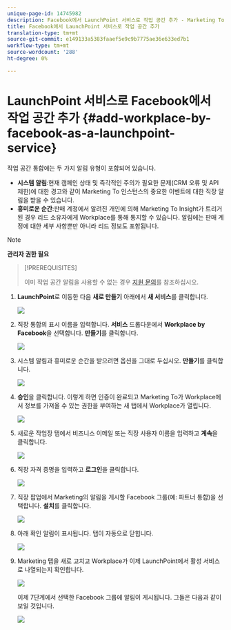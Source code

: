 ```yaml
---
unique-page-id: 14745982
description: Facebook에서 LaunchPoint 서비스로 작업 공간 추가 - Marketing To Docs - 제품 설명서
title: Facebook에서 LaunchPoint 서비스로 작업 공간 추가
translation-type: tm+mt
source-git-commit: e149133a5383faaef5e9c9b7775ae36e633ed7b1
workflow-type: tm+mt
source-wordcount: '288'
ht-degree: 0%

---
```



# LaunchPoint 서비스로 Facebook에서 작업 공간 추가 {#add-workplace-by-facebook-as-a-launchpoint-service}

작업 공간 통합에는 두 가지 알림 유형이 포함되어 있습니다.

* **시스템 알림**:현재 캠페인 상태 및 즉각적인 주의가 필요한 문제(CRM 오류 및 API 제한)에 대한 경고와 같이 Marketing To 인스턴스의 중요한 이벤트에 대한 직장 알림을 받을 수 있습니다.
* **흥미로운 순간**:판매 계정에서 알려진 개인에 의해 Marketing To Insight가 트리거된 경우 리드 소유자에게 Workplace를 통해 통지할 수 있습니다. 알림에는 판매 계정에 대한 세부 사항뿐만 아니라 리드 정보도 포함됩니다.

>[!NOTE]
>
>**관리자 권한 필요**

>[!PREREQUISITES]
>
>이미 작업 공간 알림을 사용할 수 없는 경우 [지원 문의](http://docs.marketo.com/cdn-cgi/l/email-protection#5b282e2b2b34292f1b363a29303e2f3475383436)를 참조하십시오.

1. **LaunchPoint**&#x200B;로 이동한 다음 **새로 만들기** 아래에서 **새 서비스**&#x200B;를 클릭합니다.

   ![](assets/image2017-11-27-14-3a13-3a18-1.png)

1. 직장 통합의 표시 이름을 입력합니다. **서비스** 드롭다운에서 **Workplace by Facebook**&#x200B;을 선택합니다. **만들기**&#x200B;를 클릭합니다.

   ![](assets/newservice.png)

1. 시스템 알림과 흥미로운 순간을 받으려면 옵션을 그대로 두십시오. **만들기**&#x200B;를 클릭합니다.

   ![](assets/create.png)

1. **승인**&#x200B;을 클릭합니다. 이렇게 하면 인증이 완료되고 Marketing To가 Workplace에서 정보를 가져올 수 있는 권한을 부여하는 새 탭에서 Workplace가 열립니다.

   ![](assets/authorize.png)

1. 새로운 작업장 탭에서 비즈니스 이메일 또는 직장 사용자 이름을 입력하고 **계속**&#x200B;을 클릭합니다.

   ![](assets/workplacelogin.png)

1. 직장 자격 증명을 입력하고 **로그인**&#x200B;을 클릭합니다.

   ![](assets/workplacelogininfo.png)

1. 직장 팝업에서 Marketing의 알림을 게시할 Facebook 그룹(예: 파트너 통합)을 선택합니다. **설치**&#x200B;를 클릭합니다.

   ![](assets/installmarketo.png)

1. 아래 확인 알림이 표시됩니다. 탭이 자동으로 닫힙니다.

   ![](assets/success.png)

1. Marketing 탭을 새로 고치고 Workplace가 이제 LaunchPoint에서 활성 서비스로 나열되는지 확인합니다.

   ![](assets/confirm.png)

   이제 7단계에서 선택한 Facebook 그룹에 알림이 게시됩니다. 그들은 다음과 같이 보일 것입니다.

   ![](assets/example.png)

